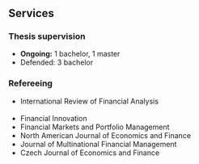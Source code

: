 <!-- <h1 id="services"></h1> -->
<!-- <h2>Services</h2> -->
<!-- <h3>Refereeing</h3> -->
<h1 id="services"></h1>

## Services

### Thesis supervision

- **Ongoing:** 1 bachelor, 1 master
- Defended: 3 bachelor

### Refereeing

<ul class="refereeing">
  <li>
    <autocolor>International Review of Financial Analysis</autocolor></li> <br>
  <li>
    <autocolor>Financial Innovation</autocolor></li>
  <li>
    <autocolor>Financial Markets and Portfolio Management</autocolor></li>
  <li>
    <autocolor>North American Journal of Economics and Finance</autocolor></li>
  <li>
    <autocolor>Journal of Multinational Financial Management</autocolor></li>
  <li>
    <autocolor>Czech Journal of Economics and Finance</autocolor></li>
</ul>